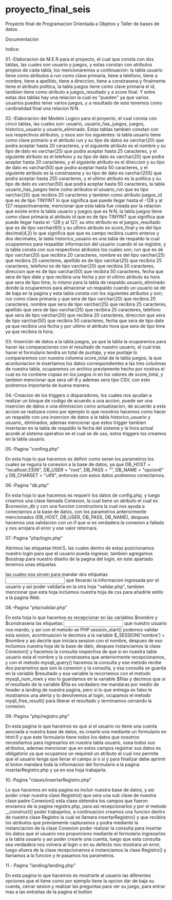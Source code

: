 # proyecto_final_seis

Proyecto final de Programacion Orientada a Objetos y Taller de bases de datos.

Documentacion

Indice:


01.-Elaboracion de M.E.R para el proyecto, el cual que consta con dos tablas, las cuales son usuario y juegos, y estas constan con atributos propios de cada tabla, los mencionaremos a continuacion: la tabla usuario tiene como atributos a run como clave primaria, tiene a telefono, tiene a nombre, tiene a apellido, tiene a direccion, tiene a constrasena y finalmente tiene el atributo politica, la tabla juegos tiene como clave primaria el id, tambien tiene como atributo a juegos_resultado y a score final. Y entre estas dos tablas hay una relacion la cual es "pueden" ya que varios usuarios puedes tener varios juegos, y a resultado de esto tenemos como cardinalidad final una relacion N:N.

02.-Elaboracion del Modelo Logico para el proyecto, el cual consta con cinco tablas, las cuales son: usuario, usuario_has_juegos, juegos, historico_usuario y usuario_eliminado. Estas tablas tambien constan con sus respectivos atributos, y esos son los siguientes: la tabla usuario tiene como clave primario a el atributo run y su tipo de datos es varchar(20) que podra aceptar hasta 20 caracteres, y el siguiente atributo es el nombre y su tipo de dato es varchar(25) que podra aceptar hasta 25 caracteres, y el siguiente atributo es el telefono y su tipo de dato es varchar(20) que podra aceptar hasta 20 caracteres, y el siguiente atributo es el direccion y su tipo de dato es varchar(50) que podra aceptar hasta 50 caracteres, y el siguiente atributo es la constrasena y su tipo de dato es varchar(255) que podra aceptar hasta 255 caracteres, y el ultimo atributo es la politica y su tipo de dato es varchar(50) que podra aceptar hasta 50 caracteres, la tabla usuario_has_juegos tiene como atributos el usuario_run que es tipo varchar(20) que recibira 20 caracteres y tambien como atributo juegos_id que es de tipo TINYINT lo que significa que puede llegar hasta el -128 y al 127 respectivamente, mencionar que esta tabla fue creada por la relacion que existe entre la tabla usuario y juegos que es N:N, la tabla juegos tiene como clave primaria al atributo id que es de tipo TINYINT  que significa que puede llegar hasta el -128 y al 127, su otro atributo es el juegos_resultado que es de tipo varchar(60) y su ultimo atributo es score_final y es del tipo decimal(4,2) lo que significa que que es campo recibira cuatro enteros y dos decimales, la tabla historico_usuario es una tabla de respaldo la cual ocuparemos para respaldar informacion del usuario cuando el se registre, y la tabla consta con sus respectivos atributos los cuales son; run que es de tipo varchar(20) que recibira 20 caracteres, nombre es del tipo varchar(25) que recibira 25 carecteres, apellido es de tipo varchar(25) que recibira 25 caracteres, telefono es de tipo varchar(20) que recibira 20 caracteres, direccion que es de tipo varchar(50) que recibira 50 caracteres, fecha que sera de tipo date y que recibira una fecha y por el ultimo atributo es hora que sera de tipo time, lo mismo para la tabla de respaldo usuario_eliminado donde la ocuparemos para almacenar un respaldo cuando un usuario se de de baja en la pagina y esta tabla consta con los siguientes atributos y son; run como clave primaria y que sera de tipo varchar(20) que recibira 20 caracteres, nombre que sera de tipo varchar(25) que recibira 25 caracteres, apellido que sera de tipo varchar(25) que recibira 25 caracteres, telefono que sera de tipo varchar(20) que recibira 20 caracteres, direccion que sera de tipo varchar(50) que recibira 50 caracteres, fecha que sera de tipo date ya que recibira una fecha y por ultimo el atributo hora que sera de tipo time ya que recibira la hora.  

03.-Inserción de datos a la tabla juegos, ya que la tabla la ocuparemos para hacer las comparaciones con el resultado de nuestro usuario, el cual tras hacer el formulario tendra un total de puntaje, y ese puntaje lo compararemos con nuestra columna score_total de la tabla juegos, la que acontuniacion le insertamos los datos correspondientes a las tres columnas de nuestra tabla, ocuparemos un archivo previamente hecho por nostros el cual es no contiene copias en los juegos ni en los valores de score_total, y tambien mencionar que sera utf-8 y ademas sera tipo CSV, con esto podremos importanla de buena manera.

04.-Creacion de los triggers o disparadores, los cuales nos ayudan a realizar un bloque de codigo de acuerdo a una accion, puede ser una insercion de datos o una eliminacion como actualizacion, de acuerdo a esta accion se realizara como por ejemplo lo que nosotros hacemos como hacer un respaldo con una insercion de datos a la tabla historico_usuario y usuario_ eliminados, ademas mencionar que estos trigger tambien insertaran en la tabla de respaldo la fecha del sistema y la hora actual acorde al sistema operativo en el cual se de uso, estos triggers los creamos en la tabla usuario.

05.-Pagina "confing.php"

En esta hoja lo que hacemos es definir como seran los parametros los cuales se reguira la conexion a la base de datos, ya que DB_HOST = "localhost:3306", DB_USER = "root", DB_PASS = "", DB_NAME = "opcion6" y DB_CHARSET = "utf8", entonces con estos datos podremos conectarnos.

06.-Pagina "db.php"

En esta hoja lo que hacemos es requerir los datos de config.php, y luego creamos una clase llamada Conexion, la cual tiene un atributo el cual es $conexion_db y con una funcion constructora la cual nos ayuda a conectarnos a la base de datos, con los parametros anteriormente mencionados (DB_HOST, DB_USER, DB_PASS, DB_NAME), despues hacemos una validacion con un if que si es verdadera la conexion a fallado y nos arrojara el error y ese valor retornara.

07.-Pagina "php/login.php"

Abrimos las etiquetas html:5, las cuales dentro de estas posicionamos nuestro login para que el usuario pueda ingresar, tambien agregamos Boostrap para nuestro diseño de la pagina del login, en este apartado tenemos unas etiquetas <form> las cuales nos sirven para mandar dos etiquetas <input> que llevaran la informacion ingresada por el usuario y asi poder validarla en la otra hoja "validar.php", tambien mencionar que esta hoja incluimos nuestra hoja de css para añadirle estilo a la pagina Web.

08.-Pagina "php/validar.php"

En esta hoja lo que hacemos es recepcionar en las variables $nombre y $constrasena las etiquetas <input> que nuestro usuario nos mando, y asi con el metodo se PHP session_start() podemos validar esta sesion, acontinuacion le decimos a la variable $_SESSION['nombre'] = $nombre y asi decirle que iniciara session con el nombre, despues de eso incluimos nuestra hoja de la base de dato, despues instanciamos la clase Conexion() y hacemos la consulta respectiva de que si en nuestra tabla usuario esta el nombre y la constrasena que anteriormente recepcionamos, y con el metodo mysqli_query() hacemos la consulta y ese metodo recibe dos parametros que son la conexion y la consulta, y esa consulta se guarda en la variable $resultado y esa variable la recorremos con el metodo mysqli_num_rows y eso lo guardamos en la variable $filas y decimos que si el resultado de la variable $fila es verdadero me mandaras por medio de header a landing de nuestra pagina, pero si lo que entrega es falso le mostramos una alerta y lo devolvemos al login, ocupamos el metodo myqli_free_result() para liberar el resultado y terminamos cerrando la conexion.

09.-Pagina "php/registro.php"

En esta pagina lo que hacemos es que si el usuario no tiene una cuenta asociada a nuestra base de datos, es crearle una mediante un formulario en html:5 y que este formulario tiene todos los datos que nosotros necesitamos para ingresarlos en nuestra tabla usuario, osea todos sus atributos, ademas mencionar que en estos campos registrar sus datos es obligatorio ya que ocupamos un required un atributo el cual nos permite que el usuario tenga que llenar el campo si o si y para finalizar debe aprimir el boton mandara toda la informacion del formulario a la pagina insertarRegistro.php y ya en esa hoja trabajarla.

10.-Pagina "clases/insertarRegistro.php"

Lo que hacemos en esta pagina es incluir nuestra base de datos, y asi poder crear nuestra clase Registro() que sera una sub clase de nuestra clase padre Conexion() esta clase obtendra los campos que fueron enviamos de la pagina registro.php, para asi recepcionarlos y por el metodo __construct() poder trabajarlos, a continuacion creamos una funcion dentro de nuestra clase Registro la cual se llamara insertarRegistro() y que recibira los atributos que previamente capturamos y podra mediante la instanciacion de la clase Conexion poder realizar la consulta para insertar los datos que el usuario nos proporciono mediante el formulario ingresarlos a la tabla usuario y asi poder crearle una cuenta, luego que esta consulta sea verdadera nos volvera al login o en su defecto nos mostrara un error, luego afuera de la clase recepcionamos e instanciamos la clase Registro() y llamamos a la funcion y le pasamos los parametros.

11.- Pagina "landing/landing.php"

En esta pagina lo que hacemos es mostrarle al usuario las diferentes opciones que el tiene como por ejemplo tiene la opcion dar de baja su cuenta, cerrar sesion y realizar las preguntas para ver su juego, para entrar mas a las entrañas de la pagina el botton 

